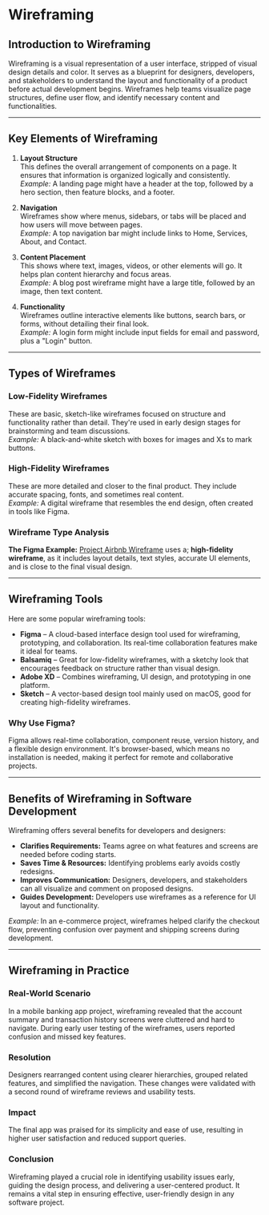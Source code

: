 # Wireframing

## Introduction to Wireframing

Wireframing is a visual representation of a user interface, stripped of visual design details and color. It serves as a blueprint for designers, developers, and stakeholders to understand the layout and functionality of a product before actual development begins. Wireframes help teams visualize page structures, define user flow, and identify necessary content and functionalities.

---

## Key Elements of Wireframing

1. **Layout Structure**  
   This defines the overall arrangement of components on a page. It ensures that information is organized logically and consistently.  
   *Example:* A landing page might have a header at the top, followed by a hero section, then feature blocks, and a footer.

2. **Navigation**  
   Wireframes show where menus, sidebars, or tabs will be placed and how users will move between pages.  
   *Example:* A top navigation bar might include links to Home, Services, About, and Contact.

3. **Content Placement**  
   This shows where text, images, videos, or other elements will go. It helps plan content hierarchy and focus areas.  
   *Example:* A blog post wireframe might have a large title, followed by an image, then text content.

4. **Functionality**  
   Wireframes outline interactive elements like buttons, search bars, or forms, without detailing their final look.  
   *Example:* A login form might include input fields for email and password, plus a "Login" button.

---

## Types of Wireframes

### Low-Fidelity Wireframes

These are basic, sketch-like wireframes focused on structure and functionality rather than detail. They're used in early design stages for brainstorming and team discussions.  
*Example:* A black-and-white sketch with boxes for images and Xs to mark buttons.

### High-Fidelity Wireframes

These are more detailed and closer to the final product. They include accurate spacing, fonts, and sometimes real content.  
*Example:* A digital wireframe that resembles the end design, often created in tools like Figma.

### Wireframe Type Analysis

**The Figma Example:** [Project Airbnb Wireframe](https://www.figma.com/design/E2BRqdPcKkrnX6hLGPto8Z/Project-Airbnb?node-id=1-2&p=f) uses a;
**high-fidelity wireframe**, as it includes layout details, text styles, accurate UI elements, and is close to the final visual design.

---

## Wireframing Tools

Here are some popular wireframing tools:

- **Figma** – A cloud-based interface design tool used for wireframing, prototyping, and collaboration. Its real-time collaboration features make it ideal for teams.
- **Balsamiq** – Great for low-fidelity wireframes, with a sketchy look that encourages feedback on structure rather than visual design.
- **Adobe XD** – Combines wireframing, UI design, and prototyping in one platform.
- **Sketch** – A vector-based design tool mainly used on macOS, good for creating high-fidelity wireframes.

### Why Use Figma?

Figma allows real-time collaboration, component reuse, version history, and a flexible design environment. It's browser-based, which means no installation is needed, making it perfect for remote and collaborative projects.

---

## Benefits of Wireframing in Software Development

Wireframing offers several benefits for developers and designers:

- **Clarifies Requirements:** Teams agree on what features and screens are needed before coding starts.
- **Saves Time & Resources:** Identifying problems early avoids costly redesigns.
- **Improves Communication:** Designers, developers, and stakeholders can all visualize and comment on proposed designs.
- **Guides Development:** Developers use wireframes as a reference for UI layout and functionality.

*Example:* In an e-commerce project, wireframes helped clarify the checkout flow, preventing confusion over payment and shipping screens during development.

---

## Wireframing in Practice

### Real-World Scenario

In a mobile banking app project, wireframing revealed that the account summary and transaction history screens were cluttered and hard to navigate. During early user testing of the wireframes, users reported confusion and missed key features.

### Resolution

Designers rearranged content using clearer hierarchies, grouped related features, and simplified the navigation. These changes were validated with a second round of wireframe reviews and usability tests.

### Impact

The final app was praised for its simplicity and ease of use, resulting in higher user satisfaction and reduced support queries.

### Conclusion

Wireframing played a crucial role in identifying usability issues early, guiding the design process, and delivering a user-centered product. It remains a vital step in ensuring effective, user-friendly design in any software project.
